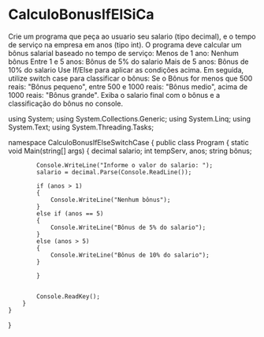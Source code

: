 # CalculoBonusIfElSiCa
Crie um programa que peça ao usuario seu salario (tipo decimal), e o tempo de serviço na empresa em anos (tipo int). O programa deve calcular um bônus salarial baseado no tempo de serviço:
Menos de 1 ano: Nenhum bônus
Entre 1 e 5 anos: Bônus de 5% do salario
Mais de 5 anos: Bônus de 10% do salario
Use If/Else para aplicar as condições acima. Em seguida, utilize switch case para classificar o bônus:
Se o Bônus for menos que 500 reais: "Bônus pequeno", entre 500 e 1000 reais: "Bônus medio", acima de 1000 reais: "Bônus grande". Exiba o salario final com o bônus e a classificação do
bônus no console.

using System;
using System.Collections.Generic;
using System.Linq;
using System.Text;
using System.Threading.Tasks;

namespace CalculoBonusIfElseSwitchCase
{
    public class Program
    {
        static void Main(string[] args)
        {
            decimal salario;
            int tempServ, anos;
            string bônus;

            Console.WriteLine("Informe o valor do salario: ");
            salario = decimal.Parse(Console.ReadLine());

            if (anos > 1)
            {
                Console.WriteLine("Nenhum bônus");
            }
            else if (anos == 5)
            {
                Console.WriteLine("Bônus de 5% do salario");
            }
            else (anos > 5)
            {
                Console.WriteLine("Bônus de 10% do salario");
            }

            }


            Console.ReadKey();
        }
    }
}

